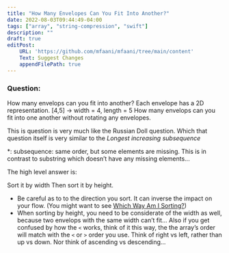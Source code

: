```yaml
---
title: "How Many Envelopes Can You Fit Into Another?"
date: 2022-08-03T09:44:49-04:00
tags: ["array", "string-compression", "swift"]
description: ""
draft: true
editPost:
    URL: 'https://github.com/mfaani/mfaani/tree/main/content'
    Text: Suggest Changes
    appendFilePath: true
---
```



### Question: 
How many envelops can you fit into another? 
Each envelope has a 2D representation. [4,5] -> width = 4, length = 5
How many envelops can you fit into one another without rotating any envelopes. 

This is question is very much like the Russian Doll question. Which that question itself is very similar to the *Longest increasing subsequence*


*: subsequence: same order, but some elements are missing. This is in contrast to substring which doesn’t have any missing elements...

The high level answer is: 

Sort it by width
Then sort it by height. 
- Be careful as to to the direction you sort. It can inverse the impact on your flow. (You might want to see [Which Way Am I Sorting?](https://mfaani.com/posts/interviewing/arrays/which-way-am-i-sorting/))
- When sorting by height, you need to be considerate of the width as well, because two envelops with the same width can’t fit...
Also if you get confused by how the ` < ` works, think of it this way, the the array’s order will match with the `<` or `>` order you use. Think of right vs left, rather than up vs down. Nor think of ascending vs descending...



